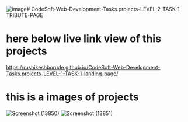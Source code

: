 ![image](https://github.com/RushikeshBorude/CodeSoft-Web-Development-Tasks.projects-LEVEL-2-TASK-1-TRIBUTE-PAGE/assets/86228914/12c75a14-95b6-41f0-9194-450499e9f711)# CodeSoft-Web-Development-Tasks.projects-LEVEL-2-TASK-1-TRIBUTE-PAGE


# here below live link view of this projects
[https://rushikeshborude.github.io/CodeSoft-Web-Development-Tasks.projects-LEVEL-1-TASK-1-landing-page/
](https://rushikeshborude.github.io/CodeSoft-Web-Development-Tasks.projects-LEVEL-2-TASK-1-TRIBUTE-PAGE/)


# this is a images of projects 
![Screenshot (13850)](https://github.com/RushikeshBorude/CodeSoft-Web-Development-Tasks.projects-LEVEL-2-TASK-1-TRIBUTE-PAGE/assets/86228914/56e0fc09-346f-416e-9573-843d743e3788)
![Screenshot (13851)](https://github.com/RushikeshBorude/CodeSoft-Web-Development-Tasks.projects-LEVEL-2-TASK-1-TRIBUTE-PAGE/assets/86228914/c92b0abd-b0c8-478b-a79b-a81b3c95abf7)
